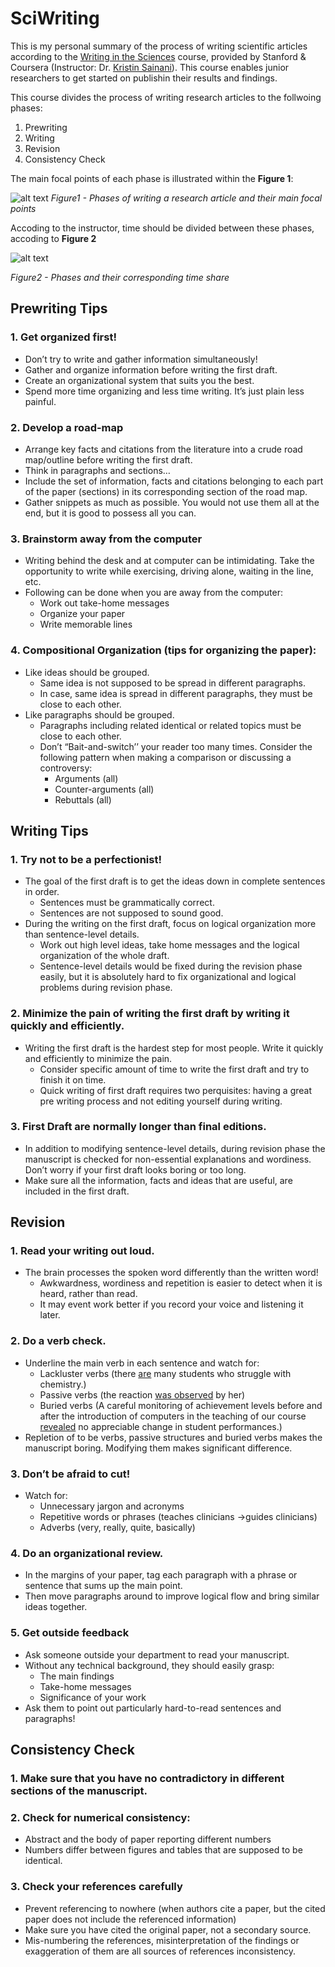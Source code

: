# SciWriting

This is my personal summary of the process of writing scientific articles according to the [Writing in the Sciences](https://www.coursera.org/learn/sciwrite?utm_medium=sem&utm_source=gg&utm_campaign=B2C_NAMER__coursera_FTCOF_career-academy_pmax-enhanced-NRL-w/in-14d-new-cust-country-US-country-CA&campaignid=20397118025&adgroupid=&device=c&keyword=&matchtype=&network=x&devicemodel=&adposition=&creativeid=&hide_mobile_promo&gclid=Cj0KCQjwtJKqBhCaARIsAN_yS_nBicTa7lbjHrlfWilNwQnSIbbY_BbBgmmY0L7O0uyvREvpZKaT4noaAsO1EALw_wcB) course, provided by Stanford & Coursera (Instructor: Dr. [Kristin Sainani](https://www.coursera.org/instructor/~1367410)). This course enables junior researchers to get started on publishin their results and findings.

This course divides the process of writing research articles to the follwoing phases:


1. Prewriting
2. Writing
3. Revision
4. Consistency Check

The main focal points of each phase is illustrated within the **Figure 1**:

![alt text](./writing-steps.jpg)
*Figure1 - Phases of writing a research article and their main focal points*

Accoding to the instructor, time should be divided between these phases, accoding to **Figure 2**

![alt text](./time-allocation.jpg)

*Figure2 - Phases and their corresponding time share*

## Prewriting Tips

### 1.	Get organized first!
*   Don’t try to write and gather information simultaneously!
*   Gather and organize information before writing the first draft.
*   Create an organizational system that suits you the best.
*   Spend more time organizing and less time writing. It’s just plain less painful.

### 2.	Develop a road-map
*   Arrange key facts and citations from the literature into a crude road map/outline before writing the first draft.
*   Think in paragraphs and sections…
*   Include the set of information, facts and citations belonging to each part of the paper (sections) in its corresponding section of the road map.
*   Gather snippets as much as possible. You would not use them all at the end, but it is good to possess all you can.

### 3.	Brainstorm away from the computer
*   Writing behind the desk and at computer can be intimidating. Take the opportunity to write while exercising, driving alone, waiting in the line, etc.
*   Following can be done when you are away from the computer:
    *   Work out take-home messages
    *   Organize your paper
    *   Write memorable lines

### 4.	Compositional Organization (tips for organizing the paper):

*   Like ideas should be grouped.
    *   Same idea is not supposed to be spread in different paragraphs.
    *   In case, same idea is spread in different paragraphs, they must be close to each other.
*   Like paragraphs should be grouped.
    *   Paragraphs including related identical or related topics must be close to each other.
    *   Don’t “Bait-and-switch’’ your reader too many times. Consider the following pattern when making a comparison or discussing a controversy:
        *   Arguments (all)
        *   Counter-arguments (all)
        *   Rebuttals (all)

## Writing Tips

### 1.	Try not to be a perfectionist!
*   The goal of the first draft is to get the ideas down in complete sentences in order.
    *   Sentences must be grammatically correct.
    *   Sentences are not supposed to sound good.
*   During the writing on the first draft, focus on logical organization more than sentence-level details.
    *   Work out high level ideas, take home messages and the logical organization of the whole draft.
    *   Sentence-level details would be fixed during the revision phase easily, but it is absolutely hard to fix organizational and logical problems during revision phase.

### 2.	Minimize the pain of writing the first draft by writing it quickly and efficiently.

*   Writing the first draft is the hardest step for most people. Write it quickly and efficiently to minimize the pain.
    *   Consider specific amount of time to write the first draft and try to finish it on time.
    *   Quick writing of first draft requires two perquisites: having a great pre writing process and not editing yourself during writing.

### 3.	First Draft are normally longer than final editions.
*   In addition to modifying sentence-level details, during revision phase the manuscript is checked for non-essential explanations and wordiness. Don’t worry if your first draft looks boring or too long.
*   Make sure all the information, facts and ideas that are useful, are included in the first draft.

## Revision

### 1.	Read your writing out loud.
*   The brain processes the spoken word differently than the written word!
    *   Awkwardness, wordiness and repetition is easier to detect when it is heard, rather than read.
    *   It may event work better if you record your voice and listening it later.

### 2.	Do a verb check.
*   Underline the main verb in each sentence and watch for:
    *   Lackluster verbs (there <ins>are</ins> many students who struggle with chemistry.)
    *   Passive verbs (the reaction <ins>was observed</ins> by her)
    *   Buried verbs (A careful monitoring of achievement levels before and after the introduction of computers in the teaching of our course <ins>revealed</ins> no appreciable change in student performances.)
*   Repletion of to be verbs, passive structures and buried verbs makes the manuscript boring. Modifying them makes significant difference.

### 3.	Don’t be afraid to cut!
*   Watch for:
    *   Unnecessary jargon and acronyms
    *   Repetitive words or phrases (teaches clinicians ->guides clinicians)
    *   Adverbs (very, really, quite, basically)

### 4.	Do an organizational review.
*   In the margins of your paper, tag each paragraph with a phrase or sentence that sums up the main point.
*   Then move paragraphs around to improve logical flow and bring similar ideas together.

### 5.	Get outside feedback
*   Ask someone outside your department to read your manuscript.
*   Without any technical background, they should easily grasp:
    *   The main findings
    *   Take-home messages
    *   Significance of your work
*   Ask them to point out particularly hard-to-read sentences and paragraphs!

## Consistency Check

### 1. Make sure that you have no contradictory in different sections of the manuscript.
### 2. Check for numerical consistency:
*   Abstract and the body of paper reporting different numbers
*   Numbers differ between figures and tables that are supposed to be identical.
### 3. Check your references carefully
*   Prevent referencing to nowhere (when authors cite a paper, but the cited paper does not include the referenced information)
*   Make sure you have cited the original paper, not a secondary source.
*   Mis-numbering the references, misinterpretation of the findings or exaggeration of them are all sources of references inconsistency.
